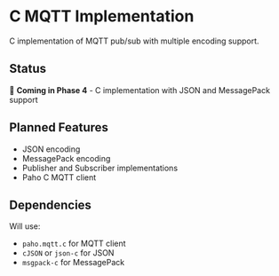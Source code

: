 # C MQTT Implementation

C implementation of MQTT pub/sub with multiple encoding support.

## Status

🚧 **Coming in Phase 4** - C implementation with JSON and MessagePack support

## Planned Features

- JSON encoding
- MessagePack encoding
- Publisher and Subscriber implementations
- Paho C MQTT client

## Dependencies

Will use:
- `paho.mqtt.c` for MQTT client
- `cJSON` or `json-c` for JSON
- `msgpack-c` for MessagePack
